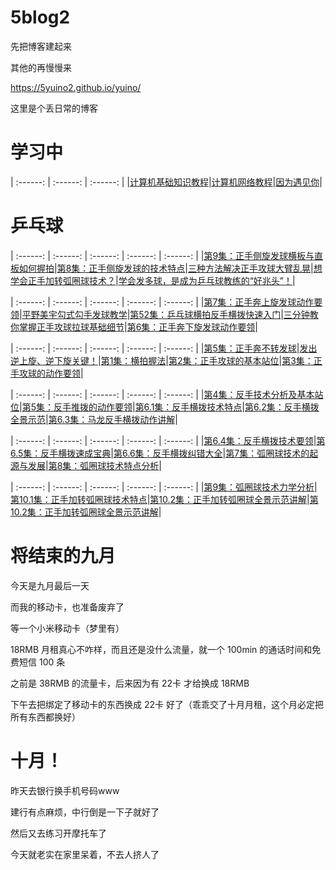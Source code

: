 # 5blog2

先把博客建起来

其他的再慢慢来

<https://5yuino2.github.io/yuino/>


这里是个丢日常的博客

# 学习中

| :------: | :------: | :------: |
|[计算机基础知识教程](http://www.51zxw.net/list.aspx?cid=354)|[计算机网络教程](http://www.51zxw.net/list.aspx?cid=376)|[因为遇见你](https://v.qq.com/detail/f/f2tenn0sqzh7m7b.html)|

# 乒乓球

| :------: | :------: | :------: | :------: | :------: |
|[第9集：正手侧旋发球横板与直板如何握拍](https://www.bilibili.com/video/av34638231)|[第8集：正手侧旋发球的技术特点](https://www.bilibili.com/video/av34578950)|[三种方法解决正手攻球大臂乱晃](https://www.bilibili.com/video/av34504800)|[想学会正手加转弧圈球技术？](https://www.bilibili.com/video/av34454910)|[学会发多球，是成为乒乓球教练的“好兆头”！](https://www.bilibili.com/video/av34393946)|

| :------: | :------: | :------: | :------: | :------: |
|[第7集：正手奔上旋发球动作要领](https://www.bilibili.com/video/av34154099)|[平野美宇勾式勾手发球教学](https://www.bilibili.com/video/av34732490)|[第52集：乒乓球横拍反手横拨快速入门](https://www.bilibili.com/video/av23285238)|[三分钟教你掌握正手攻球拉球基础细节](https://www.bilibili.com/video/av34928084)|[第6集：正手奔下旋发球动作要领](https://www.bilibili.com/video/av341000510)|

| :------: | :------: | :------: | :------: | :------: |
|[第5集：正手奔不转发球](https://www.bilibili.com/video/av33909503)|[发出逆上旋、逆下旋关键！](https://www.bilibili.com/video/av33843829)|[第1集：横拍握法](https://www.bilibili.com/video/av3598540)|[第2集：正手攻球的基本站位](https://www.bilibili.com/video/av3598551)|[第3集：正手攻球的动作要领](https://www.bilibili.com/video/av3602896)|

| :------: | :------: | :------: | :------: | :------: |
|[第4集：反手技术分析及基本站位](https://www.bilibili.com/video/av3615222)|[第5集：反手推拨的动作要领](https://www.bilibili.com/video/av3621698/)|[第6.1集：反手横拨技术特点](https://www.bilibili.com/video/av3621874/)|[第6.2集：反手横拨全景示范](https://www.bilibili.com/video/av3615815/)|[第6.3集：马龙反手横拨动作讲解](https://www.bilibili.com/video/av3622099/)|

| :------: | :------: | :------: | :------: | :------: |
|[第6.4集：反手横拨技术要领](https://www.bilibili.com/video/av3629745/)|[第6.5集：反手横拨速成宝典](https://www.bilibili.com/video/av3638227)|[第6.6集：反手横拨纠错大全](https://www.bilibili.com/video/av3653758/)|[第7集：弧圈球技术的起源与发展](https://www.bilibili.com/video/av3660700)|[第8集：弧圈球技术特点分析](https://www.bilibili.com/video/av3680870/)|

| :------: | :------: | :------: | :------: | :------: |
|[第9集：弧圈球技术力学分析](https://www.bilibili.com/video/av3687707)|[第10.1集：正手加转弧圈球技术特点](https://www.bilibili.com/video/av3899013/)|[第10.2集：正手加转弧圈球全景示范讲解](https://www.bilibili.com/video/av3912880/)|[第10.2集：正手加转弧圈球全景示范讲解](https://www.bilibili.com/video/av3912880/)|

# 将结束的九月

今天是九月最后一天

而我的移动卡，也准备废弃了

等一个小米移动卡（梦里有）

18RMB 月租真心不咋样，而且还是没什么流量，就一个 100min 的通话时间和免费短信 100 条

之前是 38RMB 的流量卡，后来因为有 22卡 才给换成 18RMB

下午去把绑定了移动卡的东西换成 22卡 好了（乖乖交了十月月租，这个月必定把所有东西都换好）

# 十月！

昨天去银行换手机号码www

建行有点麻烦，中行倒是一下子就好了

然后又去练习开摩托车了

今天就老实在家里呆着，不去人挤人了
